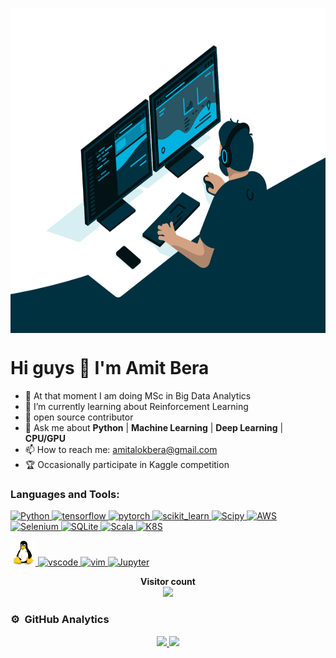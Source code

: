 <p align="center">

   <img align="center" alt="GIF" src="https://github.com/manojuppala/manojuppala/blob/master/assets/code.gif?raw=true" width="750" height="520" />
  
</p>

# Hi guys 👋  I'm Amit Bera





- 🔭 At that moment I am doing MSc in Big Data Analytics
- 🌱 I’m currently learning about Reinforcement Learning
- 👯 open source contributor
- 💬 Ask me about **Python** | **Machine Learning** | **Deep Learning** | **CPU/GPU** 
- 📫 How to reach me: amitalokbera@gmail.com
- 🏆 Occasionally participate in Kaggle competition


<h3 align="left">Languages and Tools:</h3>
<p align="left"> 
 <a href="https://www.python.org/" target="_blank"> <img src="https://www.vectorlogo.zone/logos/python/python-icon.svg" alt="Python" width="40" height="40"/> </a>
<a href="https://www.tensorflow.org" target="_blank"> <img src="https://www.vectorlogo.zone/logos/tensorflow/tensorflow-icon.svg" alt="tensorflow" width="40" height="40"/> </a> 
<a href="https://pytorch.org/" target="_blank"> <img src="https://www.vectorlogo.zone/logos/pytorch/pytorch-icon.svg" alt="pytorch" width="40" height="40"/> </a>
<a href="https://scikit-learn.org/" target="_blank"> <img src="https://github.com/scikit-learn/scikit-learn/blob/main/doc/logos/scikit-learn-logo-thumb.png" alt="scikit_learn" width="60" height="40"/> </a>
   <a href="https://scipy.org/" target="_blank"> <img src="https://github.com/simple-icons/simple-icons/blob/master/icons/scipy.svg" alt="Scipy" width="40" height="40"/> </a>
<a href="https://aws.amazon.com/" target="_blank"> <img src="https://www.vectorlogo.zone/logos/amazon_aws/amazon_aws-icon.svg" alt="AWS" width="40" height="40"/> </a>
<a href="https://www.selenium.dev/" target="_blank"> <img src="https://github.com/detain/svg-logos/blob/master/svg/selenium-logo.svg" alt="Selenium" width="40" height="40"/> </a>
<a href="https://www.sqlite.org/index.html" target="_blank"> <img src="https://www.vectorlogo.zone/logos/sqlite/sqlite-icon.svg" alt="SQLite" width="40" height="40"/> </a>
 <a href="https://www.scala-lang.org/" target="_blank"> <img src="https://www.vectorlogo.zone/logos/scala-lang/scala-lang-icon.svg" alt="Scala" width="40" height="40"/> </a>
   <a href="https://kubernetes.io/" target="_blank"> <img src="https://www.vectorlogo.zone/logos/kubernetes/kubernetes-icon.svg" alt="K8S" width="40" height="40"/> </a>
   
  
<p align="left"> 
<a href="https://www.linux.org/" target="_blank"> <img src="https://github.com/devicons/devicon/blob/master/icons/linux/linux-original.svg" alt="linux" width="40" height="40"/> </a> 
<a href="https://code.visualstudio.com/" target="_blank"> <img src="https://www.vectorlogo.zone/logos/visualstudio_code/visualstudio_code-icon.svg" alt="vscode" width="40" height="40"/> </a> 
<a href="https://www.vim.org/" target="_blank"> <img src="https://www.vectorlogo.zone/logos/vim/vim-icon.svg" alt="vim" width="40" height="40"/> </a> 
   <a href="https://jupyter.org/" target="_blank"> <img src="https://www.vectorlogo.zone/logos/jupyter/jupyter-icon.svg" alt="Jupyter" width="40" height="40"/> </a>
   


</p>
  <p align="center"> 
  <b>Visitor count</b><br>
  <img src="https://profile-counter.glitch.me/amitalokbera/count.svg" />
     
</p>

### ⚙️ &nbsp;GitHub Analytics

<p align="center">
<a href="https://github.com/amitalokbera">
  <img height="180em" src="https://github-readme-stats-eight-theta.vercel.app/api?username=amitalokbera&show_icons=true&theme=algolia&include_all_commits=true&count_private=true"/>
  <img height="180em" src="https://github-readme-stats-eight-theta.vercel.app/api/top-langs/?username=amitalokbera&layout=compact&langs_count=8&theme=algolia"/>
</a>
</p>
